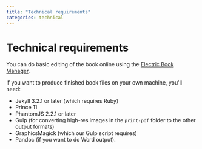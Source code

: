 ```yaml
---
title: "Technical requirements"
categories: technical
---
```


# Technical requirements

You can do basic editing of the book online using the [Electric Book Manager](http://manage.electricbook.works).

If you want to produce finished book files on your own machine, you'll need:

* Jekyll 3.2.1 or later (which requires Ruby)
* Prince 11 
* PhantomJS 2.2.1 or later
* Gulp (for converting high-res images in the `print-pdf` folder to the other output formats)
* GraphicsMagick (which our Gulp script requires)
* Pandoc (if you want to do Word output).

